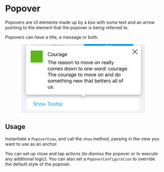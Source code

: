 #  Popover

Popovers are UI elements made up by a box with some text and an arrow pointing to the element that the popover is being referred to.

Popovers can have a title, a message or both.

<p align="center">
<img width="400" alt="portfolio_view" src="./docs/images/popover.png">
</p>

## Usage

Instantiate a `PopoverView`, and call the `show` method, passing in the view you want to use as an anchor.

You can set up close and tap actions (to dismiss the popover or to execute any additional logic). You can also set a `PopoverConfiguration` to override the default style of the popover.
